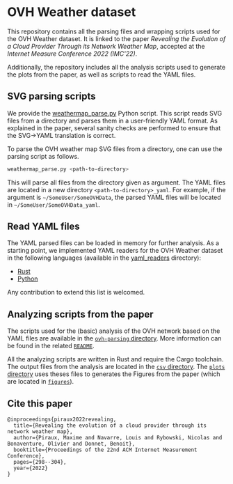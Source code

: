 # OVH Weather dataset

This repository contains all the parsing files and wrapping scripts used for the OVH Weather dataset. It is linked to the paper _Revealing the Evolution of a Cloud Provider Through its Network Weather Map_, accepted at the _Internet Measure Conference 2022 (IMC'22)_.

Additionally, the repository includes all the analysis scripts used to generate the plots from the paper, as well as scripts to read the YAML files.

## SVG parsing scripts

We provide the [weathermap_parse.py](weathermap_parse.py) Python script. This script reads SVG files from a directory and parses them in a user-friendly YAML format. As explained in the paper, several sanity checks are performed to ensure that the SVG->YAML translation is correct.

To parse the OVH weather map SVG files from a directory, one can use the parsing script as follows.

```bash
weathermap_parse.py <path-to-directory>
```

This will parse all files from the directory given as argument. The YAML files are located in a new directory `<path-to-directory>_yaml`. For example, if the argument is `~/SomeUser/SomeOVHData`, the parsed YAML files will be located in `~/SomeUser/SomeOVHData_yaml`.

## Read YAML files

The YAML parsed files can be loaded in memory for further analysis. As a starting point, we implemented YAML readers for the OVH Weather dataset in the following languages (available in the [yaml_readers](yaml_readers/) directory):
- [Rust](yaml_readers/rust/src/lib.rs)
- [Python](yaml_readers/python/read_yaml.py)

Any contribution to extend this list is welcomed.

## Analyzing scripts from the paper

The scripts used for the (basic) analysis of the OVH network based on the YAML files are available in the [`ovh-parsing` directory](ovh-parsing). More information can be found in the related [`README`](ovh-parsing/README.md).

All the analyzing scripts are written in Rust and require the Cargo toolchain. The output files from the analysis are located in the [`csv` directory](csv/). The [`plots` directory](plots/) uses theses files to generates the Figures from the paper (which are located in [`figures`](figures/)).

## Cite this paper

```
@inproceedings{piraux2022revealing,
  title={Revealing the evolution of a cloud provider through its network weather map},
  author={Piraux, Maxime and Navarre, Louis and Rybowski, Nicolas and Bonaventure, Olivier and Donnet, Benoit},
  booktitle={Proceedings of the 22nd ACM Internet Measurement Conference},
  pages={298--304},
  year={2022}
}
```
